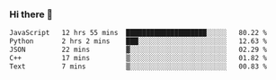 ### Hi there 🌱
<!--START_SECTION:waka-->

```txt
JavaScript   12 hrs 55 mins  ████████████████████░░░░░   80.22 %
Python       2 hrs 2 mins    ███░░░░░░░░░░░░░░░░░░░░░░   12.63 %
JSON         22 mins         ▓░░░░░░░░░░░░░░░░░░░░░░░░   02.29 %
C++          17 mins         ▒░░░░░░░░░░░░░░░░░░░░░░░░   01.82 %
Text         7 mins          ▒░░░░░░░░░░░░░░░░░░░░░░░░   00.83 %
```

<!--END_SECTION:waka-->
<!--
**Dieg0raf/Dieg0raf** is a ✨ _special_ ✨ repository because its `README.md` (this file) appears on your GitHub profile.

Here are some ideas to get you started:

- 🔭 I’m currently working on ...
- 🌱 I’m currently learning ...
- 👯 I’m looking to collaborate on ...
- 🤔 I’m looking for help with ...
- 💬 Ask me about ...
- 📫 How to reach me: ...
- 😄 Pronouns: ...
- ⚡ Fun fact: ...
-->
